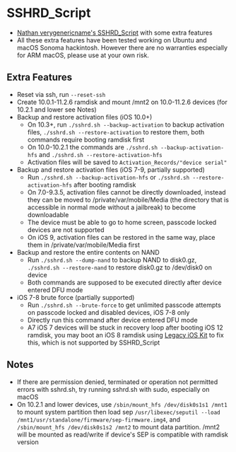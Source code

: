 # SSHRD_Script
- [Nathan verygenericname's SSHRD_Script](https://github.com/verygenericname/SSHRD_Script) with some extra features
- All these extra features have been tested working on Ubuntu and macOS Sonoma hackintosh. However there are no warranties especially for ARM macOS, please use at your own risk.
## Extra Features
- Reset via ssh, run `--reset-ssh`
- Create 10.0.1-11.2.6 ramdisk and mount /mnt2 on 10.0-11.2.6 devices (for 10.2.1 and lower see Notes)
- Backup and restore activation files (iOS 10.0+)
  - On 10.3+, run `./sshrd.sh --backup-activation` to backup activation files, `./sshrd.sh --restore-activation` to restore them, both commands require booting ramdisk first
  - On 10.0-10.2.1 the commands are `./sshrd.sh --backup-activation-hfs` and `./sshrd.sh --restore-activation-hfs`
  - Activation files will be saved to `Activation_Records/"device serial"`
- Backup and restore activation files (iOS 7-9, partially supported)
  - Run `./sshrd.sh --backup-activation-hfs` or `./sshrd.sh --restore-activation-hfs` after booting ramdisk
  - On 7.0-9.3.5, activation files cannot be directly downloaded, instead they can be moved to /private/var/mobile/Media (the directory that is accessible in normal mode without a jailbreak) to become downloadable
  - The device must be able to go to home screen, passcode locked devices are not supported
  - On iOS 9, activation files can be restored in the same way, place them in /private/var/mobile/Media first
- Backup and restore the entire contents on NAND
  - Run `./sshrd.sh --dump-nand` to backup NAND to disk0.gz, `./sshrd.sh --restore-nand` to restore disk0.gz to /dev/disk0 on device
  - Both commands are supposed to be executed directly after device entered DFU mode
- iOS 7-8 brute force (partially supported)
  - Run `./sshrd.sh --brute-force` to get unlimited passcode attempts on passcode locked and disabled devices, iOS 7-8 only
  - Directly run this command after device entered DFU mode
  - A7 iOS 7 devices will be stuck in recovery loop after booting iOS 12 ramdisk, you may boot an iOS 8 ramdisk using [Legacy iOS Kit](https://github.com/LukeZGD/Legacy-iOS-Kit) to fix this, which is not supported by SSHRD_Script
## Notes
- If there are permission denied, terminated or operation not permitted errors with sshrd.sh, try running sshrd.sh with sudo, especially on macOS
- On 10.2.1 and lower devices, use `/sbin/mount_hfs /dev/disk0s1s1 /mnt1` to mount system partition then load sep `/usr/libexec/seputil --load /mnt1/usr/standalone/firmware/sep-firmware.img4`, and `/sbin/mount_hfs /dev/disk0s1s2 /mnt2` to mount data partition. /mnt2 will be mounted as read/write if device's SEP is compatible with ramdisk version
